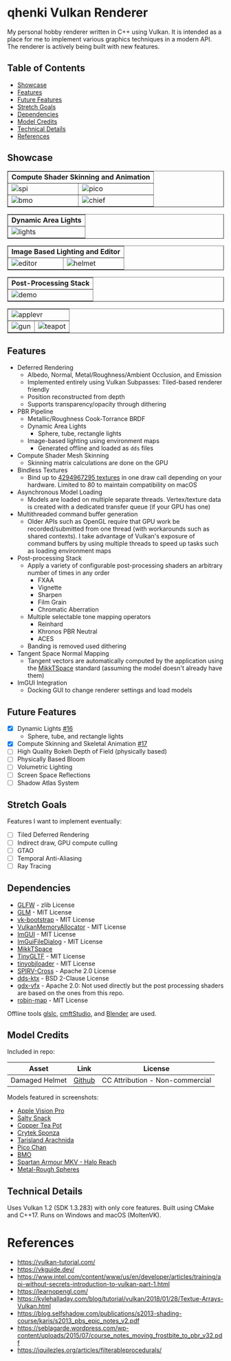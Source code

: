 # qhenki Vulkan Renderer

My personal hobby renderer written in C++ using Vulkan. It is intended as a place for me to implement various graphics techniques in a modern API. The renderer is actively being built with new features.

## Table of Contents
- [Showcase](#showcase)
- [Features](#features)
- [Future Features](#future-features)
- [Stretch Goals](#stretch-goals)
- [Dependencies](#dependencies)
- [Model Credits](#model-credits)
- [Technical Details](#technical-details)
- [References](#references)

## Showcase

<table border="1">
  <tr>
    <td colspan="2" align="center"><b>Compute Shader Skinning and Animation</b></td>
  </tr>
  <tr>
    <td><img src="screenshots/spi-anim.gif" alt="spi"></td>
    <td><img src="screenshots/pico-anim.gif" alt="pico"></td>
  </tr>
<tr>
    <td><img src="screenshots/bmo-anim.gif" alt="bmo"></td>
    <td><img src="screenshots/chief-anim.gif" alt="chief"></td>
  </tr>
</table>

<table border="1">
  <tr>
    <td colspan="2" align="center"><b>Dynamic Area Lights</b></td>
  </tr>
  <tr>
    <td><img src="screenshots/lights.png" alt="lights"></td>
  </tr>
</table>

<table border="1">
  <tr>
    <td colspan="2" align="center"><b>Image Based Lighting and Editor</b></td>
  </tr>
  <tr>
    <td><img src="screenshots/editor.png" alt="editor"></td>
    <td><img src="screenshots/helmet.png" alt="helmet"></td>
  </tr>
</table>

<table border="1">
  <tr>
    <td colspan="2" align="center"><b>Post-Processing Stack</b></td>
  </tr>
  <tr>
    <td><img src="screenshots/demo.gif" alt="demo"></td>
  </tr>
</table>

<table border="1">
  <tr>
    <td colspan="2"><img src="screenshots/applevr.png" alt="applevr"></td>
  </tr>
  <tr>
    <td><img src="screenshots/gun.png" alt="gun"></td>
    <td><img src="screenshots/teapot.png" alt="teapot"></td>
  </tr>
</table>

## Features

* Deferred Rendering
  * Albedo, Normal, Metal/Roughness/Ambient Occlusion, and Emission
  * Implemented entirely using Vulkan Subpasses: Tiled-based renderer friendly
  * Position reconstructed from depth
  * Supports transparency/opacity through dithering
* PBR Pipeline
  * Metallic/Roughness Cook-Torrance BRDF
  * Dynamic Area Lights
    * Sphere, tube, rectangle lights
  * Image-based lighting using environment maps
    * Generated offline and loaded as `dds` files
* Compute Shader Mesh Skinning
  * Skinning matrix calculations are done on the GPU
* Bindless Textures
  * Bind up to [4294967295 textures](https://vulkan.gpuinfo.org/displaydevicelimit.php?platform=windows&name=maxPerStageDescriptorSamplers) in one draw call depending on your hardware. Limited to 80 to maintain compatibility on macOS
* Asynchronous Model Loading
  * Models are loaded on multiple separate threads. Vertex/texture data is created with a dedicated transfer queue (if your GPU has one)
* Multithreaded command buffer generation
  * Older APIs such as OpenGL require that GPU work be recorded/submitted from one thread (with workarounds such as shared contexts). I take advantage of Vulkan's exposure of command buffers by using multiple threads to speed up tasks such as loading environment maps
* Post-processing Stack
  * Apply a variety of configurable post-processing shaders an arbitrary number of times in any order
    * FXAA
    * Vignette
    * Sharpen
    * Film Grain
    * Chromatic Aberration
  * Multiple selectable tone mapping operators
    * Reinhard
    * Khronos PBR Neutral
    * ACES
  * Banding is removed used dithering
* Tangent Space Normal Mapping
  * Tangent vectors are automatically computed by the application using the [MikkTSpace](http://www.mikktspace.com/) standard (assuming the model doesn't already have them)
* ImGUI Integration
  * Docking GUI to change renderer settings and load models

## Future Features
- [x] Dynamic Lights [#16](https://github.com/AaronTian-stack/qhenki-renderer/pull/16)
  - Sphere, tube, and rectangle lights
- [x] Compute Skinning and Skeletal Animation [#17](https://github.com/AaronTian-stack/qhenki-renderer/pull/17)
- [ ] High Quality Bokeh Depth of Field (physically based)
- [ ] Physically Based Bloom
- [ ] Volumetric Lighting
- [ ] Screen Space Reflections
- [ ] Shadow Atlas System

## Stretch Goals
Features I want to implement eventually:
- [ ] Tiled Deferred Rendering
- [ ] Indirect draw, GPU compute culling
- [ ] GTAO
- [ ] Temporal Anti-Aliasing
- [ ] Ray Tracing

## Dependencies
* [GLFW](https://github.com/glfw/glfw) - zlib License
* [GLM](https://github.com/g-truc/glm) - MIT License
* [vk-bootstrap](https://github.com/charles-lunarg/vk-bootstrap) - MIT License
* [VulkanMemoryAllocator](https://github.com/GPUOpen-LibrariesAndSDKs/VulkanMemoryAllocator) - MIT License
* [ImGUI](https://github.com/ocornut/imgui) - MIT License
* [ImGuiFileDialog](https://github.com/aiekick/ImGuiFileDialog) - MIT License
* [MikkTSpace](https://github.com/mmikk/MikkTSpace)
* [TinyGLTF](https://github.com/syoyo/tinygltf) - MIT License
* [tinyobjloader](https://github.com/tinyobjloader/tinyobjloader) - MIT License
* [SPIRV-Cross](https://github.com/KhronosGroup/SPIRV-Cross) - Apache 2.0 License
* [dds-ktx](https://github.com/septag/dds-ktx) - BSD 2-Clause License
* [gdx-vfx](https://github.com/crashinvaders/gdx-vfx) - Apache 2.0: Not used directly but the post processing shaders are based on the ones from this repo.
* [robin-map](https://github.com/Tessil/robin-map) - MIT License

Offline tools [glslc](https://github.com/google/shaderc/tree/main/glslc), [cmftStudio](https://github.com/dariomanesku/cmftStudio), and [Blender](https://www.blender.org/) are used.

## Model Credits

Included in repo:

| Asset            | Link                                                                                                                   | License                         |
|------------------|------------------------------------------------------------------------------------------------------------------------|---------------------------------|
| Damaged Helmet   | [Github](https://github.com/KhronosGroup/glTF-Sample-Models/tree/main/2.0/DamagedHelmet)                               | CC Attribution - Non-commercial |

Models featured in screenshots:
  - [Apple Vision Pro](https://sketchfab.com/3d-models/free-apple-vision-pro-ultra-high-quality-8bd7123015ee4509b1c312f54a877597)
  - [Salty Snack](https://sketchfab.com/3d-models/salty-snack-firearm-game-ready-702411980d904abc974efef9ba4e47d5)
  - [Copper Tea Pot](https://sketchfab.com/3d-models/copper-tea-pot-27f2ac58f7614f2796630bdc6f18ee2f)
  - [Crytek Sponza](https://github.com/KhronosGroup/glTF-Sample-Models/tree/main/2.0/Sponza)
  - [Tarisland Arachnida](https://sketchfab.com/3d-models/tarisland-arachnida-d9aacbf0a2a44899b0e4b3de0d0c66bd)
  - [Pico Chan](https://sketchfab.com/3d-models/pico-chan-80923daa339348858c1291a2969c9b10)
  - [BMO](https://sketchfab.com/3d-models/bmo-realistic-5d8a3f209118401da46e3b1b38903961)
  - [Spartan Armour MKV - Halo Reach](https://sketchfab.com/3d-models/spartan-armour-mkv-halo-reach-57070b2fd9ff472c8988e76d8c5cbe66)
  - [Metal-Rough Spheres](https://github.com/KhronosGroup/glTF-Sample-Models/tree/main/2.0/MetalRoughSpheres)

## Technical Details
Uses Vulkan 1.2 (SDK 1.3.283) with only core features. Built using CMake and C++17. Runs on Windows and macOS (MoltenVK).

# References
- https://vulkan-tutorial.com/
- https://vkguide.dev/
- https://www.intel.com/content/www/us/en/developer/articles/training/api-without-secrets-introduction-to-vulkan-part-1.html
- https://learnopengl.com/
- https://kylehalladay.com/blog/tutorial/vulkan/2018/01/28/Textue-Arrays-Vulkan.html
- https://blog.selfshadow.com/publications/s2013-shading-course/karis/s2013_pbs_epic_notes_v2.pdf
- https://seblagarde.wordpress.com/wp-content/uploads/2015/07/course_notes_moving_frostbite_to_pbr_v32.pdf
- https://iquilezles.org/articles/filterableprocedurals/